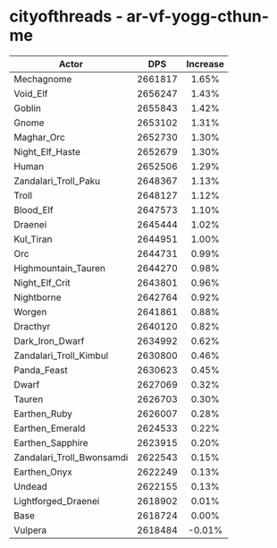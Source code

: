 # cityofthreads - ar-vf-yogg-cthun-me
| Actor | DPS | Increase |
|---|:---:|:---:|
|Mechagnome|2661817|1.65%|
|Void_Elf|2656247|1.43%|
|Goblin|2655843|1.42%|
|Gnome|2653102|1.31%|
|Maghar_Orc|2652730|1.30%|
|Night_Elf_Haste|2652679|1.30%|
|Human|2652506|1.29%|
|Zandalari_Troll_Paku|2648367|1.13%|
|Troll|2648127|1.12%|
|Blood_Elf|2647573|1.10%|
|Draenei|2645444|1.02%|
|Kul_Tiran|2644951|1.00%|
|Orc|2644731|0.99%|
|Highmountain_Tauren|2644270|0.98%|
|Night_Elf_Crit|2643801|0.96%|
|Nightborne|2642764|0.92%|
|Worgen|2641861|0.88%|
|Dracthyr|2640120|0.82%|
|Dark_Iron_Dwarf|2634992|0.62%|
|Zandalari_Troll_Kimbul|2630800|0.46%|
|Panda_Feast|2630623|0.45%|
|Dwarf|2627069|0.32%|
|Tauren|2626703|0.30%|
|Earthen_Ruby|2626007|0.28%|
|Earthen_Emerald|2624533|0.22%|
|Earthen_Sapphire|2623915|0.20%|
|Zandalari_Troll_Bwonsamdi|2622543|0.15%|
|Earthen_Onyx|2622249|0.13%|
|Undead|2622155|0.13%|
|Lightforged_Draenei|2618902|0.01%|
|Base|2618724|0.00%|
|Vulpera|2618484|-0.01%|
